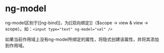 # ng-model

ng-model区别于[[ng-bind]]，为[[双向绑定]]（$scope -> view & view -> scope）。如：`<input type="text" ng-model="val" />`

如果当前作用域上没有ng-model所绑定的属性，将隐式创建该属性，并将其添加到作用域。